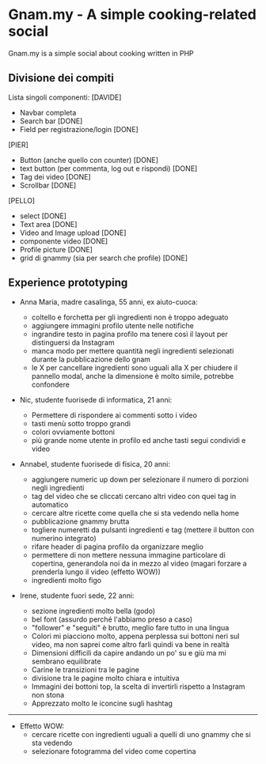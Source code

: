# Gnam.my - A simple cooking-related social

Gnam.my is a simple social about cooking written in PHP

## Divisione dei compiti
Lista singoli componenti:
[DAVIDE]
- Navbar completa
- Search bar [DONE]
- Field per registrazione/login [DONE]

[PIER]
- Button (anche quello con counter) [DONE]
- text button (per commenta, log out e rispondi) [DONE]
- Tag dei video [DONE]
- Scrollbar [DONE]

[PELLO]
- select [DONE]
- Text area [DONE]
- Video and Image upload [DONE]
- componente video [DONE]
- Profile picture [DONE]
- grid di gnammy (sia per search che profile) [DONE]

## Experience prototyping

- Anna Maria, madre casalinga, 55 anni, ex aiuto-cuoca:
  - coltello e forchetta per gli ingredienti non è troppo adeguato
  - aggiungere immagini profilo utente nelle notifiche
  - ingrandire testo in pagina profilo ma tenere così il layout per distinguersi da Instagram
  - manca modo per mettere quantità negli ingredienti selezionati durante la pubblicazione dello gnam
  - le X per cancellare ingredienti sono uguali alla X per chiudere il pannello modal, anche la dimensione è molto simile, potrebbe confondere

- Nic, studente fuorisede di informatica, 21 anni:
  - Permettere di rispondere ai commenti sotto i video
  - tasti menù sotto troppo grandi
  - colori ovviamente bottoni
  - più grande nome utente in profilo ed anche tasti segui condividi e video

- Annabel, studente fuorisede di fisica, 20 anni:
  - aggiungere numeric up down per selezionare il numero di porzioni negli ingredienti
  - tag del video che se cliccati cercano altri video con quei tag in automatico
  - cercare altre ricette come quella che si sta vedendo nella home
  - pubblicazione gnammy brutta
  - togliere numeretti da pulsanti ingredienti e tag (mettere il button con numerino integrato)
  - rifare header di pagina profilo da organizzare meglio
  - permettere di non mettere nessuna immagine particolare di copertina, generandola noi da in mezzo al video (magari forzare a prenderla lungo il video (effetto WOW))
  - ingredienti molto figo

- Irene, studente fuori sede, 22 anni:
  - sezione ingredienti molto bella (godo)
  - bel font (assurdo perché l'abbiamo preso a caso)
  - "follower" e "seguiti" è brutto, meglio fare tutto in una lingua
  - Colori mi piacciono molto, appena perplessa sui bottoni neri sul video, ma non saprei come altro farli quindi va bene in realtà
  - Dimensioni difficili da capire andando un po' su e giù ma mi sembrano equilibrate
  - Carine le transizioni tra le pagine
  - divisione tra le pagine molto chiara e intuitiva
  - Immagini dei bottoni top, la scelta di invertirli rispetto a Instagram non stona
  - Apprezzato molto le iconcine sugli hashtag

-----------------------------------------------------

- Effetto WOW:
  - cercare ricette con ingredienti uguali a quelli di uno gnammy che si sta vedendo
  - selezionare fotogramma del video come copertina
